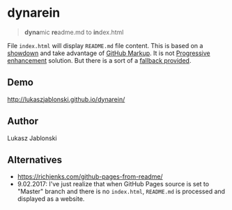 # dynarein
> **dyna**mic **re**adme.md to **in**dex.html

File `index.html` will display `README.md` file content. This is based on a [showdown](https://github.com/showdownjs/showdown) and take advantage of [GitHub Markup](https://github.com/github/markup). It is not [Progressive enhancement](https://en.wikipedia.org/wiki/Progressive_enhancement) solution. But there is a sort of a [fallback provided](https://github.com/lukaszjablonski/dynarein/blob/d2839e430f2f9e459806c0734bcb8a600270999d/index.html#L371).

## Demo
http://lukaszjablonski.github.io/dynarein/

## Author
Lukasz Jablonski

## Alternatives
* https://richjenks.com/github-pages-from-readme/
* 9.02.2017: I've just realize that when GitHub Pages source is set to "Master" branch and there is no `index.html`, `README.md` is processed and displayed as a website.
